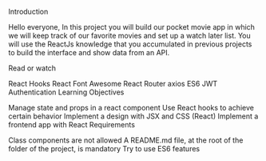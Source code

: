

Introduction

Hello everyone, In this project you will build our pocket movie app in which we will keep track of our favorite movies and set up a watch later list. You will use the ReactJs knowledge that you accumulated in previous projects to build the interface and show data from an API.

Read or watch

React Hooks
React Font Awesome
React Router
axios
ES6
JWT Authentication
Learning Objectives

Manage state and props in a react component
Use React hooks to achieve certain behavior
Implement a design with JSX and CSS (React)
Implement a frontend app with React
Requirements

Class components are not allowed
A README.md file, at the root of the folder of the project, is mandatory
Try to use ES6 features
